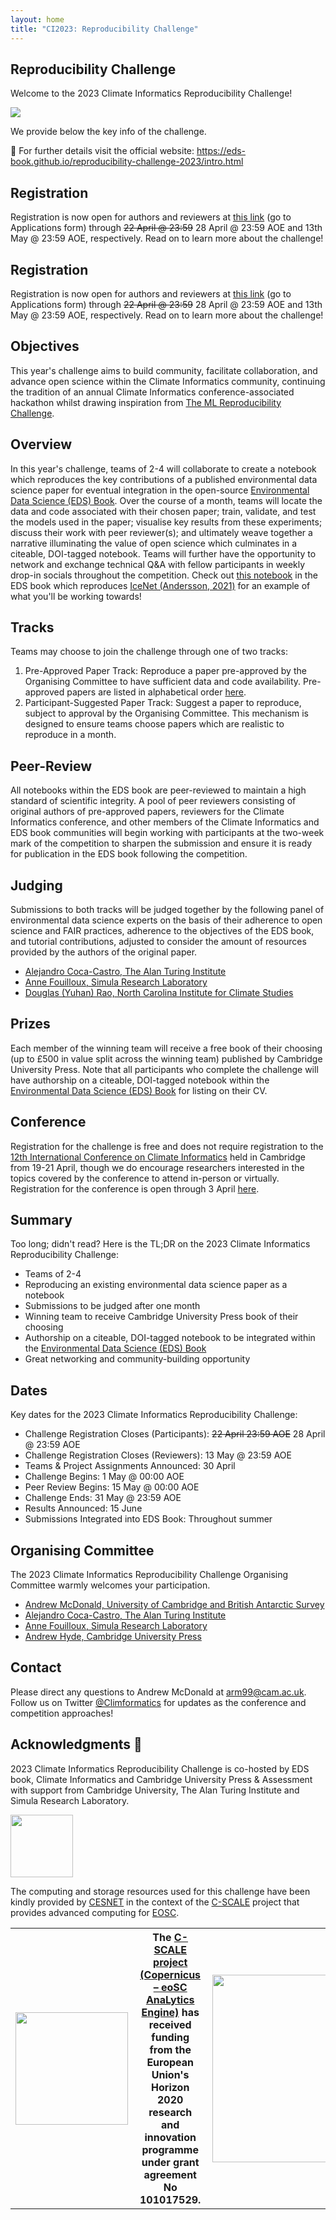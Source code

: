 ```yaml
---
layout: home
title: "CI2023: Reproducibility Challenge"
---
```


## Reproducibility Challenge

Welcome to the 2023 Climate Informatics Reproducibility Challenge!

![](assets/images/splash-reproducibility-challenge.png)

We provide below the key info of the challenge.

📌 For further details visit the official website: https://eds-book.github.io/reproducibility-challenge-2023/intro.html

## Registration
Registration is now open for authors and reviewers at [this link](https://eds-book.github.io/reproducibility-challenge-2023/details/application.html) (go to Applications form) through ~~22 April @ 23:59~~ 28 April @ 23:59 AOE and 13th May @ 23:59 AOE, respectively. Read on to learn more about the challenge!

## Registration
Registration is now open for authors and reviewers at [this link](https://eds-book.github.io/reproducibility-challenge-2023/details/application.html) (go to Applications form) through ~~22 April @ 23:59~~ 28 April @ 23:59 AOE and 13th May @ 23:59 AOE, respectively. Read on to learn more about the challenge!

## Objectives
This year's challenge aims to build community, facilitate collaboration, and advance open science within the Climate Informatics community, continuing the tradition of an annual Climate Informatics conference-associated hackathon whilst drawing inspiration from [The ML Reproducibility Challenge](https://twitter.com/repro_challenge?lang=en).

## Overview
In this year's challenge, teams of 2-4 will collaborate to create a notebook which reproduces the key contributions of a published environmental data science paper for eventual integration in the open-source [Environmental Data Science (EDS) Book](https://edsbook.org/). Over the course of a month, teams will locate the data and code associated with their chosen paper; train, validate, and test the models used in the paper; visualise key results from these experiments; discuss their work with peer reviewer(s); and ultimately weave together a narrative illuminating the value of open science which culminates in a citeable, DOI-tagged notebook. Teams will further have the opportunity to network and exchange technical Q&A with fellow participants in weekly drop-in socials throughout the competition. Check out [this notebook](https://edsbook.org/notebooks/gallery/ac327c3a-5264-40a2-8c6e-1e8d7c4b37ef/notebook.html) in the EDS book which reproduces [IceNet (Andersson, 2021)](https://doi.org/10.1038/s41467-021-25257-4) for an example of what you'll be working towards!

## Tracks
Teams may choose to join the challenge through one of two tracks:
1. Pre-Approved Paper Track: Reproduce a paper pre-approved by the Organising Committee to have sufficient data and code availability. Pre-approved papers are listed in alphabetical order [here](https://docs.google.com/spreadsheets/d/1fKmt3B5RJjJ0V0CfUksNQr2rZVCkxOO015b_2fwOzpg/edit?usp=sharing).
2. Participant-Suggested Paper Track: Suggest a paper to reproduce, subject to approval by the Organising Committee. This mechanism is designed to ensure teams choose papers which are realistic to reproduce in a month.

## Peer-Review
All notebooks within the EDS book are peer-reviewed to maintain a high standard of scientific integrity. A pool of peer reviewers consisting of original authors of pre-approved papers, reviewers for the Climate Informatics conference, and other members of the Climate Informatics and EDS book communities will begin working with participants at the two-week mark of the competition to sharpen the submission and ensure it is ready for publication in the EDS book following the competition.

## Judging
Submissions to both tracks will be judged together by the following panel of environmental data science experts on the basis of their adherence to open science and FAIR practices, adherence to the objectives of the EDS book, and tutorial contributions, adjusted to consider the amount of resources provided by the authors of the original paper.
- [Alejandro Coca-Castro, The Alan Turing Institute](https://acocac.github.io/en/)
- [Anne Fouilloux, Simula Research Laboratory](https://annefou.github.io/)
- [Douglas (Yuhan) Rao, North Carolina Institute for Climate Studies](https://ncics.org/people/douglas-rao/)

## Prizes
Each member of the winning team will receive a free book of their choosing (up to £500 in value split across the winning team) published by Cambridge University Press. Note that all participants who complete the challenge will have authorship on a citeable, DOI-tagged notebook within the [Environmental Data Science (EDS) Book](https://edsbook.org/) for listing on their CV.

## Conference
Registration for the challenge is free and does not require registration to the [12th International Conference on Climate Informatics](https://cambridge-iccs.github.io/climate-informatics-2023/) held in Cambridge from 19-21 April, though we do encourage researchers interested in the topics covered by the conference to attend in-person or virtually. Registration for the conference is open through 3 April [here](https://onlinesales.admin.cam.ac.uk/conferences-and-events/department-of-applied-mathematics-theoretical-physics-damtp/climate-informatics-conference/climate-informatics-conference-2023).

## Summary
Too long; didn't read? Here is the TL;DR on the 2023 Climate Informatics Reproducibility Challenge:
- Teams of 2-4
- Reproducing an existing environmental data science paper as a notebook
- Submissions to be judged after one month
- Winning team to receive Cambridge University Press book of their choosing
- Authorship on a citeable, DOI-tagged notebook to be integrated within the [Environmental Data Science (EDS) Book](https://edsbook.org/)
- Great networking and community-building opportunity

## Dates
Key dates for the 2023 Climate Informatics Reproducibility Challenge:
* Challenge Registration Closes (Participants): ~~22 April 23:59 AOE~~ 28 April @ 23:59 AOE
* Challenge Registration Closes (Reviewers): 13 May @ 23:59 AOE
* Teams & Project Assignments Announced: 30 April
* Challenge Begins: 1 May @ 00:00 AOE
* Peer Review Begins: 15 May @ 00:00 AOE
* Challenge Ends: 31 May @ 23:59 AOE
* Results Announced: 15 June
* Submissions Integrated into EDS Book: Throughout summer

## Organising Committee
The 2023 Climate Informatics Reproducibility Challenge Organising Committee warmly welcomes your participation.
- [Andrew McDonald, University of Cambridge and British Antarctic Survey](https://ampersandmcd.com/)
- [Alejandro Coca-Castro, The Alan Turing Institute](https://acocac.github.io/en/)
- [Anne Fouilloux, Simula Research Laboratory](https://annefou.github.io/)
- [Andrew Hyde, Cambridge University Press](https://twitter.com/andrewchyde?lang=en)

## Contact
Please direct any questions to Andrew McDonald at [arm99@cam.ac.uk](arm99@cam.ac.uk). 
Follow us on Twitter [@Climformatics](https://twitter.com/Climformatics) for updates as the conference and competition approaches!

## Acknowledgments 🙌 
2023 Climate Informatics Reproducibility Challenge is co-hosted by EDS book, Climate Informatics and Cambridge University Press & Assessment with support from Cambridge University, The Alan Turing Institute and Simula Research Laboratory.

<img src="https://raw.githubusercontent.com/eds-book/reproducibility-challenge-2023/main/challenge/figures/logos-organisers.png" height="100">

The computing and storage resources used for this challenge have been kindly provided by [CESNET](https://www.cesnet.cz/?lang=en) in the context of the [C-SCALE](https://c-scale.eu) project that provides advanced computing for [EOSC](https://eosc-portal.eu/about/eosc).

<table>
  <tr>
   <th><img src="https://raw.githubusercontent.com/eds-book/reproducibility-challenge-2023/main/challenge/figures/logo-c-scale-vertical-blue.png" width="180" align="Left" /></th>
   <th>The <a href="https://c-scale.eu/">C-SCALE project (Copernicus – eoSC AnaLytics Engine)</a> has received funding from the European Union's Horizon 2020 research and innovation programme under grant agreement No 101017529.</th>
   <th><img src="https://raw.githubusercontent.com/eds-book/reproducibility-challenge-2023/main/challenge/figures/EC-ack.jpg" width="300" align="Right" /></th>
  </tr>
</table>